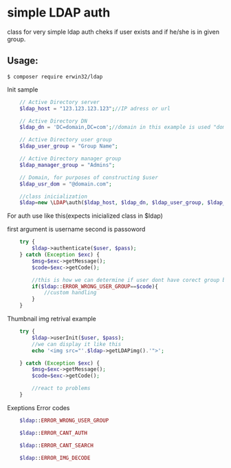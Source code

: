 simple LDAP auth
================

class for very simple ldap auth cheks if user exists and if he/she is in given group.

Usage:
------
```
$ composer require erwin32/ldap
```

Init sample
```PHP
    // Active Directory server
    $ldap_host = "123.123.123.123";//IP adress or url

    // Active Directory DN
    $ldap_dn = 'DC=domain,DC=com';//domain in this example is used "domain.com"

    // Active Directory user group
    $ldap_user_group = "Group Name";

    // Active Directory manager group
    $ldap_manager_group = "Admins";

    // Domain, for purposes of constructing $user
    $ldap_usr_dom = "@domain.com";

    //class inicialization
    $ldap=new \LDAP\auth($ldap_host, $ldap_dn, $ldap_user_group, $ldap_manager_group, $ldap_usr_dom);
```


For auth use like this(expects inicialized class in $ldap)

first argument is username second is passoword
```PHP
    try {
        $ldap->authenticate($user, $pass);
    } catch (Exception $exc) {
        $msg=$exc->getMessage();
        $code=$exc->getCode();

        //this is how we can determine if user dont have corect group but exist on LDAP
        if($ldap::ERROR_WRONG_USER_GROUP==$code){
            //custom handling
        }
    }
```


Thumbnail img retrival example
```PHP
    try {
        $ldap->userInit($user, $pass);
        //we can display it like this
        echo '<img src="'.$ldap->getLDAPimg().'">';

    } catch (Exception $exc) {
        $msg=$exc->getMessage();
        $code=$exc->getCode();

        //react to problems
    }
```


Exeptions Error codes
```PHP
    $ldap::ERROR_WRONG_USER_GROUP

    $ldap::ERROR_CANT_AUTH

    $ldap::ERROR_CANT_SEARCH

    $ldap::ERROR_IMG_DECODE
```
